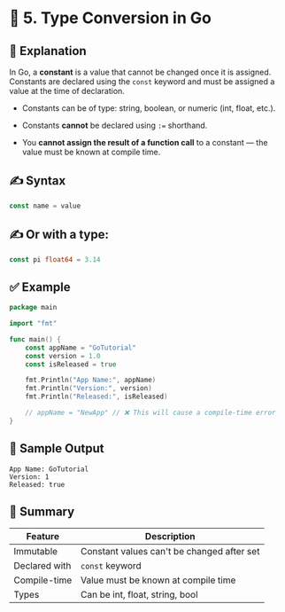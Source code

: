 # 🔄 5. Type Conversion in Go

## 📘 Explanation

In Go, a **constant** is a value that cannot be changed once it is assigned. Constants are declared using the `const` keyword and must be assigned a value at the time of declaration.

- Constants can be of type: string, boolean, or numeric (int, float, etc.).

- Constants **cannot** be declared using `:=` shorthand.

- You **cannot assign the result of a function call** to a constant — the value must be known at compile time.

## ✍️ Syntax

```go
const name = value
```
## ✍️ Or with a type:

```go
const pi float64 = 3.14
```

## ✅ Example

```go
package main

import "fmt"

func main() {
    const appName = "GoTutorial"
    const version = 1.0
    const isReleased = true

    fmt.Println("App Name:", appName)
    fmt.Println("Version:", version)
    fmt.Println("Released:", isReleased)

    // appName = "NewApp" // ❌ This will cause a compile-time error
}

```

## 🧪 Sample Output

```
App Name: GoTutorial
Version: 1
Released: true
```

## 🧩 Summary

| Feature             | Description                                |
|---------------------|--------------------------------------------|
| Immutable | Constant values can't be changed after set         |
| Declared with              | 	`const` keyword                         |
| Compile-time      | Value must be known at compile time   |
| Types    | Can be int, float, string, bool  |